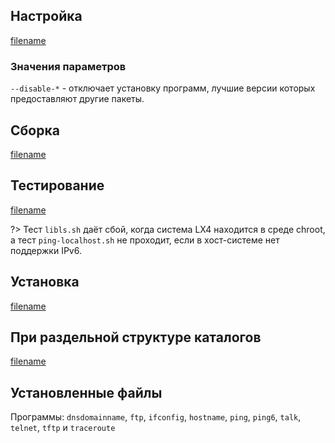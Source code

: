 <pkg :name="'inetutils'" instsize showsbu2></pkg>

## Настройка

[filename](../packages/inetutils/configure ':include')

### Значения параметров

`--disable-*` - отключает установку программ, лучшие версии которых предоставляют другие пакеты.

## Сборка

[filename](../packages/inetutils/build ':include')

## Тестирование

[filename](../packages/inetutils/test ':include')

?> Тест `libls.sh` даёт сбой, когда система LX4 находится в среде chroot, а тест `ping-localhost.sh` не проходит, если в хост-системе нет поддержки IPv6.

## Установка

[filename](../packages/inetutils/install ':include')

## При раздельной структуре каталогов

[filename](../packages/inetutils/cldirs ':include')

## Установленные файлы

Программы: `dnsdomainname`, `ftp`, `ifconfig`, `hostname`, `ping`, `ping6`, `talk`, `telnet`, `tftp` и `traceroute`

<script>
	new Vue({ el: '#main' })
</script>
